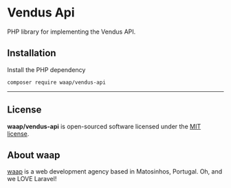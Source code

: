 # Vendus Api

PHP library for implementing the Vendus API.


## Installation

Install the PHP dependency
```
composer require waap/vendus-api
```

---

## License

**waap/vendus-api** is open-sourced software licensed under the [MIT license](https://github.com/waap-agency/vendus-api/blob/master/LICENSE).


## About waap

[waap](https://www.waap.pt) is a web development agency based in Matosinhos, Portugal. Oh, and we LOVE Laravel!
